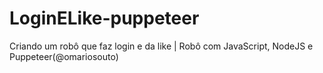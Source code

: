 # LoginELike-puppeteer
Criando um robô que faz login e da like | Robô com JavaScript, NodeJS e Puppeteer(@omariosouto)

